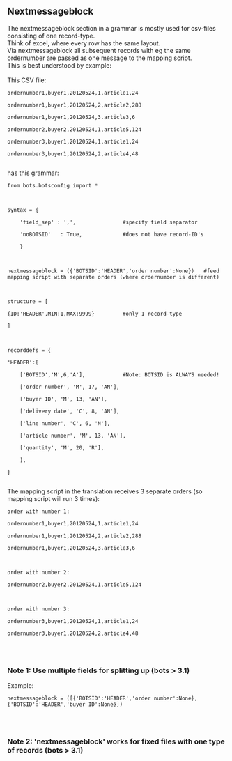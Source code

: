 ## Nextmessageblock ##

The nextmessageblock section in a grammar is mostly used for csv-files consisting of one record-type.<br>
Think of excel, where every row has the same layout.<br>
Via nextmessageblock all subsequent records with eg the same ordernumber are passed as one message to the mapping script.<br>
This is best understood by example:<br>
<br>
This CSV file:<br>
<pre><code>ordernumber1,buyer1,20120524,1,article1,24<br>
ordernumber1,buyer1,20120524,2,article2,288<br>
ordernumber1,buyer1,20120524,3.article3,6<br>
ordernumber2,buyer2,20120524,1,article5,124<br>
ordernumber3,buyer1,20120524,1,article1,24<br>
ordernumber3,buyer1,20120524,2,article4,48<br>
</code></pre>


has this grammar:<br>
<pre><code>from bots.botsconfig import *<br>
<br>
syntax = { <br>
    'field_sep' : ',',               #specify field separator<br>
    'noBOTSID'   : True,             #does not have record-ID's<br>
    }<br>
<br>
nextmessageblock = ({'BOTSID':'HEADER','order number':None})   #feed mapping script with separate orders (where ordernumber is different)<br>
<br>
structure = [             <br>
{ID:'HEADER',MIN:1,MAX:9999}         #only 1 record-type<br>
]<br>
<br>
recorddefs = {<br>
'HEADER':[    <br>
    ['BOTSID','M',6,'A'],            #Note: BOTSID is ALWAYS needed!<br>
    ['order number', 'M', 17, 'AN'],<br>
    ['buyer ID', 'M', 13, 'AN'],<br>
    ['delivery date', 'C', 8, 'AN'],<br>
    ['line number', 'C', 6, 'N'],<br>
    ['article number', 'M', 13, 'AN'],<br>
    ['quantity', 'M', 20, 'R'],<br>
    ],<br>
}<br>
</code></pre>

The mapping script in the translation receives 3 separate orders (so mapping script will run 3 times):<br>
<pre><code>order with number 1:<br>
ordernumber1,buyer1,20120524,1,article1,24<br>
ordernumber1,buyer1,20120524,2,article2,288<br>
ordernumber1,buyer1,20120524,3.article3,6<br>
<br>
order with number 2:<br>
ordernumber2,buyer2,20120524,1,article5,124<br>
<br>
order with number 3:<br>
ordernumber3,buyer1,20120524,1,article1,24<br>
ordernumber3,buyer1,20120524,2,article4,48<br>
</code></pre>

<br>
<h3>Note 1: Use multiple fields for splitting up (bots > 3.1)</h3>
Example:<br>
<pre><code>nextmessageblock = ([{'BOTSID':'HEADER','order number':None},{'BOTSID':'HEADER','buyer ID':None}])<br>
</code></pre>

<br>
<h3>Note 2: 'nextmessageblock' works for fixed files with one type of records (bots > 3.1)</h3>